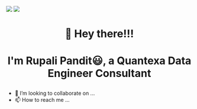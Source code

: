 ![](https://rupspan28995.com/ghpvc/?username=rupspan28995)
![](https://rupspan28995.com/ghpvc/?username=rupspan28995&color=blue)
#   <p align="center">            👋 Hey there!!! </p>
#   <p align="center"> I'm Rupali Pandit😃, a Quantexa Data Engineer Consultant </p>

- 💞️ I’m looking to collaborate on ...
- 📫 How to reach me ...

<!---
rupspan28995/rupspan28995 is a ✨ special ✨ repository because its `README.md` (this file) appears on your GitHub profile.
You can click the Preview link to take a look at your changes.
--->
